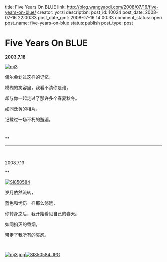 title: Five Years On BLUE
link: http://blog.wangyaodi.com/2008/07/16/five-years-on-blue/
creator: yorzi
description: 
post_id: 10024
post_date: 2008-07-16 22:00:33
post_date_gmt: 2008-07-16 14:00:33
comment_status: open
post_name: five-years-on-blue
status: publish
post_type: post

# Five Years On BLUE

**2003.7.18**

[](http://blufiles.storage.live.com/y1pC_TOzGp5Fxz3pufD1MN1hF9t1wlXITqWoQLVRK-P-WV5U5oEoFAJ1jYYhEBISoJm)

[![mj3](http://blufiles.storage.live.com/y1pC_TOzGp5Fxz3pufD1MN1hF9t1wlXITqWoQLVRK-P-WV5U5oEoFAJ1jYYhEBISoJm)](http://blufiles.storage.live.com/y1pC_TOzGp5Fxz3pufD1MN1hF9t1wlXITqWoQLVRK-P-WV5U5oEoFAJ1jYYhEBISoJm) 

偶尔会划过这样的记忆，

模糊的笑容里，我看不清你是谁，

却与你一起走过了那许多个春夏秋冬。

如同泛黄的相片，

记载过一场不朽的邂逅。

 

**

* * *

 

2008.7.13

**

[![SI850584](http://blufiles.storage.live.com/y1p3hE7v3gf5dBnC2w8FIQqNuBTO2_--R-1pTINWHl9kiWrKkTe1AB683C3aADBhsJ7)](http://blufiles.storage.live.com/y1p3hE7v3gf5dBnC2w8FIQqNuBTO2_--R-1pTINWHl9kiWrKkTe1AB683C3aADBhsJ7)

岁月依然流转，

蓝色和忧伤一样那么悠远，

你转身之后，我开始看见自己的春天。

如同掐灭的香烟，

带走了我所有的哀怨。

 

[![mj3.jpg](http://storage.live.com/items/965972BA8A8C5C91!249:Thumbnail)](http://storage.live.com/items/965972BA8A8C5C91!249)[![SI850584.JPG](http://storage.live.com/items/965972BA8A8C5C91!250:Thumbnail)](http://storage.live.com/items/965972BA8A8C5C91!250)